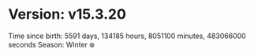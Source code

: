 # Version: v15.3.20
Time since birth: 5591 days, 134185 hours, 8051100 minutes, 483066000 seconds
Season: Winter ❄️
